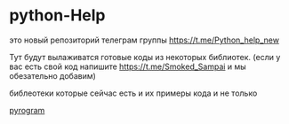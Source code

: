 # python-Help
это новый репозиторий телеграм группы https://t.me/Python_help_new

Тут будут вылаживатся готовые коды из некоторых библиотек. (если у вас есть свой код напишите https://t.me/Smoked_Sampai и мы обезательно добавим)

библеотеки которые сейчас есть и их примеры кода и не только

[pyrogram](http://sabaka.net)
